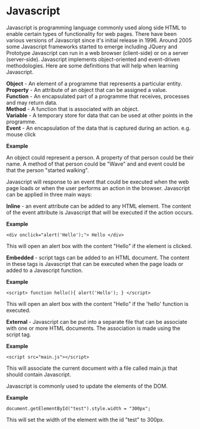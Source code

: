 # Javascript

Javascript is programming language commonly used along side HTML to enable certain types of functionality for web pages. There have been various versions of Javascript since it's initial release in 1996. Around 2005 some Javascript frameworks started to emerge including JQuery and Prototype Javascript can run in a web browser \(client-side\) or on a server \(server-side\). Javascript implements object-oriented and event-driven methodologies. Here are some definitions that will help when learning Javascript.

**Object** - An element of a programme that represents a particular entity.  
**Property** - An attribute of an object that can be assigned a value.  
**Function** - An encapsulated part of a programme that receives, processes and may return data.  
**Method** - A function that is associated with an object.  
**Variable** - A temporary store for data that can be used at other points in the programme.  
**Event** - An encapsulation of the data that is captured during an action. e.g. mouse click

**Example**

An object could represent a person. A property of that person could be their name. A method of that person could be "Wave" and and event could be that the person "started walking".

Javascript will response to an event that could be executed when the web page loads or when the user performs an action in the browser. Javascript can be applied in three main ways:

**Inline** - an event attribute can be added to any HTML element. The content of the event attribute is Javascript that will be executed if the action occurs.

**Example**

`<div onclick="alert('Hello');"> Hello </div>`

This will open an alert box with the content "Hello" if the element is clicked.

**Embedded** - script tags can be added to an HTML document. The content in these tags is Javascript that can be executed when the page loads or added to a Javascript function.

**Example**

`<script> function hello(){ alert('Hello'); } </script>`

This will open an alert box with the content "Hello" if the 'hello' function is executed.

**External** - Javascript can be put into a separate file that can be associate with one or more HTML documents. The association is made using the script tag.

**Example**

`<script src="main.js"></script>`

This will associate the current document with a file called main.js that should contain Javascript.

Javascript is commonly used to update the elements of the DOM.

**Example**

`document.getElementById("test").style.width = "300px";`

This will set the width of the element with the id "test" to 300px.

